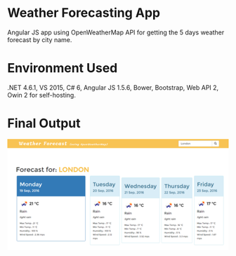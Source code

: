# Weather Forecasting App
Angular JS app using OpenWeatherMap API for getting the 5 days weather forecast by city name.

# Environment Used
.NET 4.6.1, VS 2015, C# 6, Angular JS 1.5.6, Bower, Bootstrap, Web API 2, Owin 2 for self-hosting.

# Final Output
![Alt text](/WeatherApp-Output_Mukesh%20Rawat.JPG?raw=true "Final Output")
